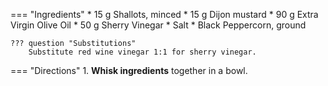 === "Ingredients"
    * 15 g Shallots, minced
    * 15 g Dijon mustard
    * 90 g Extra Virgin Olive Oil
    * 50 g Sherry Vinegar
    * Salt
    * Black Peppercorn, ground

    ??? question "Substitutions"
        Substitute red wine vinegar 1:1 for sherry vinegar.

=== "Directions"
    1. **Whisk ingredients** together in a bowl.

[^1]:
    Mitzewich, John. ["Salad Lyonnaise – A Super Salad from a City of Meat ."](https://foodwishes.blogspot.com/2013/09/salad-lyonnaise-super-salad-from-city.html) *Food Wishes.* 13 September 2013.

